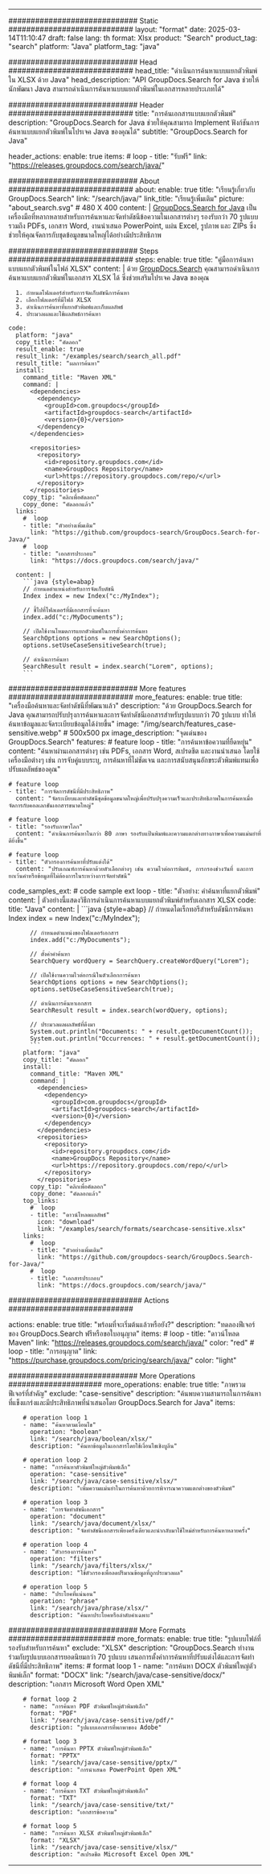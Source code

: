 
---
############################# Static ############################
layout: "format"
date:  2025-03-14T11:10:47
draft: false
lang: th
format: Xlsx
product: "Search"
product_tag: "search"
platform: "Java"
platform_tag: "java"

############################# Head ############################
head_title: "ดำเนินการค้นหาแบบแยกตัวพิมพ์ใน XLSX ด้วย Java"
head_description: "API GroupDocs.Search for Java ช่วยให้นักพัฒนา Java สามารถดำเนินการค้นหาแบบแยกตัวพิมพ์ในเอกสารหลายประเภทได้"

############################# Header ############################
title: "การค้นเอกสารแบบแยกตัวพิมพ์" 
description: "GroupDocs.Search for Java ช่วยให้คุณสามารถ Implement ฟังก์ชันการค้นหาแบบแยกตัวพิมพ์ในโปรเจค Java ของคุณได้"
subtitle: "GroupDocs.Search for Java" 

header_actions:
  enable: true
  items:
    #  loop
    - title: "รับฟรี"
      link: "https://releases.groupdocs.com/search/java/"
      
############################# About ############################
about:
    enable: true
    title: "เรียนรู้เกี่ยวกับ GroupDocs.Search"
    link: "/search/java/"
    link_title: "เรียนรู้เพิ่มเติม"
    picture: "about_search.svg" # 480 X 400
    content: |
       [GroupDocs.Search for Java](/search/java/) เป็นเครื่องมือที่หลากหลายสำหรับการค้นหาและจัดทำดัชนีข้อความในเอกสารต่างๆ รองรับกว่า 70 รูปแบบรวมถึง PDFs, เอกสาร Word, งานนำเสนอ PowerPoint, แผ่น Excel, รูปภาพ และ ZIPs ซึ่งช่วยให้คุณจัดการกับชุดข้อมูลขนาดใหญ่ได้อย่างมีประสิทธิภาพ

############################# Steps ############################
steps:
    enable: true
    title: "คู่มือการค้นหาแบบแยกตัวพิมพ์ในไฟล์ XLSX"
    content: |
      ด้วย [GroupDocs.Search](/search/java/) คุณสามารถดำเนินการค้นหาแบบแยกตัวพิมพ์ในเอกสาร XLSX ได้ ซึ่งช่วยเสริมโปรเจค Java ของคุณ
      
      1. กำหนดโฟลเดอร์สำหรับการจัดเก็บดัชนีการค้นหา
      2. เลือกโฟลเดอร์ที่มีไฟล์ XLSX
      3. ดำเนินการค้นหาที่แยกตัวพิมพ์และเก็บผลลัพธ์
      4. ประมวลผลและใช้ผลลัพธ์การค้นหา
   
    code:
      platform: "java"
      copy_title: "คัดลอก"
      result_enable: true
      result_link: "/examples/search/search_all.pdf"
      result_title: "ผลการค้นหา"
      install:
        command_title: "Maven XML"
        command: |
          <dependencies>
            <dependency>
              <groupId>com.groupdocs</groupId>
              <artifactId>groupdocs-search</artifactId>
              <version>{0}</version>
            </dependency>
          </dependencies>

          <repositories>
            <repository>
              <id>repository.groupdocs.com</id>
              <name>GroupDocs Repository</name>
              <url>https://repository.groupdocs.com/repo/</url>
            </repository>
          </repositories>
        copy_tip: "คลิกเพื่อคัดลอก"
        copy_done: "คัดลอกแล้ว"
      links:
        #  loop
        - title: "ตัวอย่างเพิ่มเติม"
          link: "https://github.com/groupdocs-search/GroupDocs.Search-for-Java/"
        #  loop
        - title: "เอกสารประกอบ"
          link: "https://docs.groupdocs.com/search/java/"
          
      content: |
        ```java {style=abap}
        // กำหนดตำแหน่งสำหรับการจัดเก็บดัชนี
        Index index = new Index("c:/MyIndex");

        // ชี้ไปที่โฟลเดอร์ที่มีเอกสารที่จะค้นหา
        index.add("c:/MyDocuments");

        // เปิดใช้งานโหมดการแยกตัวพิมพ์ในการตั้งค่าการค้นหา
        SearchOptions options = new SearchOptions();
        options.setUseCaseSensitiveSearch(true);

        // ดำเนินการค้นหา
        SearchResult result = index.search("Lorem", options);
        ```            

############################# More features ############################
more_features:
  enable: true
  title: "เครื่องมือค้นหาและจัดทำดัชนีที่พัฒนาแล้ว"
  description: "ด้วย GroupDocs.Search for Java คุณสามารถปรับปรุงการค้นหาและการจัดทำดัชนีเอกสารสำหรับรูปแบบกว่า 70 รูปแบบ ทำให้ค้นหาข้อมูลและจัดระเบียบข้อมูลได้ง่ายขึ้น"
  image: "/img/search/features_case-sensitive.webp" # 500x500 px
  image_description: "จุดเด่นของ GroupDocs.Search"
  features:
    # feature loop
    - title: "การค้นหาข้อความที่ยืดหยุ่น"
      content: "ค้นหาผ่านเอกสารต่างๆ เช่น PDFs, เอกสาร Word, สเปรดชีต และงานนำเสนอ โดยใช้เครื่องมือต่างๆ เช่น การจับคู่แบบระบุ, การค้นหาที่ไม่ชัดเจน และการสนับสนุนอักขระตัวพิมพ์แทนเพื่อปรับผลลัพธ์ของคุณ"

    # feature loop
    - title: "การจัดการดัชนีที่มีประสิทธิภาพ"
      content: "จัดระเบียบและทำดัชนีชุดข้อมูลขนาดใหญ่เพื่อปรับปรุงความเร็วและประสิทธิภาพในการค้นหาเมื่อจัดการกับคอลเลกชันเอกสารขนาดใหญ่"

    # feature loop
    - title: "รองรับภาษาโลก"
      content: "ดำเนินการค้นหาในกว่า 80 ภาษา รองรับแป้นพิมพ์และความแตกต่างทางภาษาเพื่อความแม่นยำที่ดียิ่งขึ้น"

    # feature loop
    - title: "ตัวกรองการค้นหาที่ปรับแต่งได้"
      content: "ปรับเกณฑ์การค้นหาด้วยตัวเลือกต่างๆ เช่น ความไวต่อการพิมพ์, การกรองช่วงวันที่ และการยกเว้นคำหรือข้อมูลที่ไม่ต้องการในระหว่างการจัดทำดัชนี"
      
  code_samples_ext:
    # code sample ext loop
    - title: "ตัวอย่าง: คำค้นหาที่แยกตัวพิมพ์"
      content: |
        ตัวอย่างนี้แสดงวิธีการดำเนินการค้นหาแบบแยกตัวพิมพ์สำหรับเอกสาร XLSX
      code:
        title: "Java"
        content: |
          ```java {style=abap}
          // กำหนดไดเร็กทอรีสำหรับดัชนีการค้นหา
          Index index = new Index("c:/MyIndex");
              
          // กำหนดตำแหน่งของโฟลเดอร์เอกสาร
          index.add("c:/MyDocuments");

          // ตั้งค่าคำค้นหา
          SearchQuery wordQuery = SearchQuery.createWordQuery("Lorem");

          // เปิดใช้งานความไวต่อกรณีในตัวเลือกการค้นหา
          SearchOptions options = new SearchOptions();
          options.setUseCaseSensitiveSearch(true);

          // ดำเนินการค้นหาเอกสาร
          SearchResult result = index.search(wordQuery, options);
          
          // ประมวลผลผลลัพธ์ที่ดึงมา
          System.out.println("Documents: " + result.getDocumentCount());
          System.out.println("Occurrences: " + result.getDocumentCount());
          ```
        platform: "java"
        copy_title: "คัดลอก"
        install:
          command_title: "Maven XML"
          command: |
            <dependencies>
              <dependency>
                <groupId>com.groupdocs</groupId>
                <artifactId>groupdocs-search</artifactId>
                <version>{0}</version>
              </dependency>
            </dependencies>
            <repositories>
              <repository>
                <id>repository.groupdocs.com</id>
                <name>GroupDocs Repository</name>
                <url>https://repository.groupdocs.com/repo/</url>
              </repository>
            </repositories>
          copy_tip: "คลิกเพื่อคัดลอก"
          copy_done: "คัดลอกแล้ว"
        top_links:
          #  loop
          - title: "ดาวน์โหลดผลลัพธ์"
            icon: "download"
            link: "/examples/search/formats/searchcase-sensitive.xlsx"
        links:
          #  loop
          - title: "ตัวอย่างเพิ่มเติม"
            link: "https://github.com/groupdocs-search/GroupDocs.Search-for-Java/"
          #  loop
          - title: "เอกสารประกอบ"
            link: "https://docs.groupdocs.com/search/java/"
            

            


############################## Actions ############################

actions:
  enable: true
  title: "พร้อมที่จะเริ่มต้นแล้วหรือยัง?"
  description: "ทดลองฟีเจอร์ของ GroupDocs.Search ฟรีหรือขอใบอนุญาต"
  items:
    #  loop
    - title: "ดาวน์โหลด Maven"
      link: "https://releases.groupdocs.com/search/java/"
      color: "red"
        #  loop
    - title: "การอนุญาต"
      link: "https://purchase.groupdocs.com/pricing/search/java/"
      color: "light"


############################# More Operations #####################
more_operations:
    enable: true
    title: "ภาพรวมฟีเจอร์ที่สำคัญ"
    exclude: "case-sensitive"
    description: "ค้นพบความสามารถในการค้นหาที่แข็งแกร่งและมีประสิทธิภาพที่นำเสนอโดย GroupDocs.Search for Java"
    items: 
          
        # operation loop 1
        - name: "ค้นหาตามเงื่อนไข"
          operation: "boolean"
          link: "/search/java/boolean/xlsx/"
          description: "ค้นหาข้อมูลในเอกสารโดยใช้เงื่อนไขเชิงบูลีน"

        # operation loop 2
        - name: "การค้นหาตัวพิมพ์ใหญ่ตัวพิมพ์เล็ก"
          operation: "case-sensitive"
          link: "/search/java/case-sensitive/xlsx/"
          description: "เพิ่มความแม่นยำในการค้นหาด้วยการพิจารณาความแตกต่างของตัวพิมพ์"

        # operation loop 3
        - name: "การจัดทำดัชนีเอกสาร"
          operation: "document"
          link: "/search/java/document/xlsx/"
          description: "จัดทำดัชนีเอกสารเพียงครั้งเดียวและนำกลับมาใช้ใหม่สำหรับการค้นหาหลายครั้ง"

        # operation loop 4
        - name: "ตัวกรองการค้นหา"
          operation: "filters"
          link: "/search/java/filters/xlsx/"
          description: "ใช้ตัวกรองเพื่อลดปริมาณข้อมูลที่ถูกประมวลผล"

        # operation loop 5
        - name: "ประโยคที่แน่นอน"
          operation: "phrase"
          link: "/search/java/phrase/xlsx/"
          description: "ค้นหาประโยคหรือลำดับคำเฉพาะ"
          
        
          
############################# More Formats ########################
more_formats:
    enable: true
    title: "รูปแบบไฟล์ที่รองรับสำหรับการค้นหา"
    exclude: "XLSX"
    description: "GroupDocs.Search ทำงานร่วมกับรูปแบบเอกสารยอดนิยมกว่า 70 รูปแบบ เสนอการตั้งค่าการค้นหาที่ปรับแต่งได้และการจัดทำดัชนีที่มีประสิทธิภาพ"
    items: 
        # format loop 1
        - name: "การค้นหา DOCX ตัวพิมพ์ใหญ่ตัวพิมพ์เล็ก"
          format: "DOCX"
          link: "/search/java/case-sensitive/docx/"
          description: "เอกสาร Microsoft Word Open XML"
          
        # format loop 2
        - name: "การค้นหา PDF ตัวพิมพ์ใหญ่ตัวพิมพ์เล็ก"
          format: "PDF"
          link: "/search/java/case-sensitive/pdf/"
          description: "รูปแบบเอกสารที่พกพาของ Adobe"
          
        # format loop 3
        - name: "การค้นหา PPTX ตัวพิมพ์ใหญ่ตัวพิมพ์เล็ก"
          format: "PPTX"
          link: "/search/java/case-sensitive/pptx/"
          description: "การนำเสนอ PowerPoint Open XML"

        # format loop 4
        - name: "การค้นหา TXT ตัวพิมพ์ใหญ่ตัวพิมพ์เล็ก"
          format: "TXT"
          link: "/search/java/case-sensitive/txt/"
          description: "เอกสารข้อความ"
          
        # format loop 5
        - name: "การค้นหา XLSX ตัวพิมพ์ใหญ่ตัวพิมพ์เล็ก"
          format: "XLSX"
          link: "/search/java/case-sensitive/xlsx/"
          description: "สเปรดชีต Microsoft Excel Open XML"
  

---